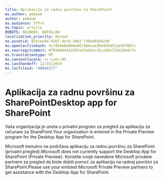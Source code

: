 ```yaml
---
title: Aplikacija za radnu površinu za SharePoint
ms.author: pebaum
author: pebaum
ms.audience: ITPro
ms.topic: article
ROBOTS: NOINDEX, NOFOLLOW
localization_priority: Normal
ms.assetid: 82dcee94-656f-4ec8-a9b2-730adb564c06
ms.openlocfilehash: 9c7d5eb8a6b0e86736dcae3be950d512e58f067c
ms.sourcegitcommit: 0f0186044a3597e42ad14c32ca58e7224344dcfa
ms.translationtype: MT
ms.contentlocale: sr-Latn-RS
ms.lasthandoff: 12/15/2019
ms.locfileid: "40044177"
---
```

# <a name="desktop-app-for-sharepoint"></a><span data-ttu-id="e3925-102">Aplikacija za radnu površinu za SharePoint</span><span class="sxs-lookup"><span data-stu-id="e3925-102">Desktop app for SharePoint</span></span>

<span data-ttu-id="e3925-103">Vaša organizacija je uneta u privatni program za pregled za aplikaciju za računare za SharePoint.</span><span class="sxs-lookup"><span data-stu-id="e3925-103">Your organization is entered in the Private Preview program for the Desktop App for SharePoint.</span></span>

<span data-ttu-id="e3925-104">Microsoft trenutno ne podržava aplikaciju za radnu površinu za SharePoint (privatni pregled).</span><span class="sxs-lookup"><span data-stu-id="e3925-104">Microsoft does not currently support the Desktop App for SharePoint (Private Preview).</span></span> <span data-ttu-id="e3925-105">Koristite svoje navedene Microsoft privatne partnere za pregled da biste dobili pomoć za aplikaciju na radnoj površini za SharePoint.</span><span class="sxs-lookup"><span data-stu-id="e3925-105">Please use your enlisted Microsoft Private Preview partners to get assistance with the Desktop App for SharePoint.</span></span>

